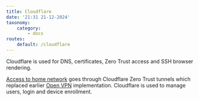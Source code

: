 ```yaml
---
title: Cloudflare
date: '21:31 21-12-2024'
taxonomy:
    category:
        - docs
routes:
    default: /cloudflare
---
```


Cloudflare is used for DNS, certificates, Zero Trust access and SSH browser rendering. 

[Access to home network](/access-to-applications) goes through Cloudflare Zero Trust tunnels which replaced earlier [Open VPN](/open-vpn) implementation. Cloudflare is used to manage users, login and device enrollment.